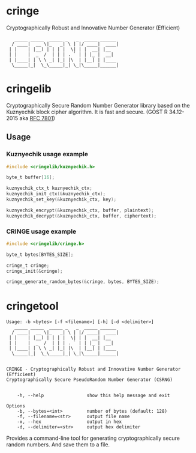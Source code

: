 # cringe
Cryptographically Robust and Innovative Number Generator (Efficient)

```
   _____ _____  _____ _   _  _____ ______ 
  / ____|  __ \|_   _| \ | |/ ____|  ____|
 | |    | |__) | | | |  \| | |  __| |__   
 | |    |  _  /  | | | . ` | | |_ |  __|  
 | |____| | \ \ _| |_| |\  | |__| | |____ 
  \_____|_|  \_\_____|_| \_|\_____|______|

```

# cringelib
Cryptographically Secure Random Number Generator library based on the Kuznyechik block cipher algorithm. It is fast and secure. (GOST R 34.12-2015 aka [RFC 7801](https://www.rfc-editor.org/info/rfc7801))

## Usage

### Kuznyechik usage example
```c
#include <cringelib/kuznyechik.h>

byte_t buffer[16];

kuznyechik_ctx_t kuznyechik_ctx;
kuznyechik_init_ctx(&kuznyechik_ctx);
kuznyechik_set_key(&kuznyechik_ctx, key);

kuznyechik_encrypt(&kuznyechik_ctx, buffer, plaintext);
kuznyechik_decrypt(&kuznyechik_ctx, buffer, ciphertext);
```

### CRINGE usage example
```c
#include <cringelib/cringe.h>

byte_t bytes[BYTES_SIZE];

cringe_t cringe;
cringe_init(&cringe);

cringe_generate_random_bytes(&cringe, bytes, BYTES_SIZE);
```

# cringetool

```
Usage: -b <bytes> [-f <filename>] [-h] [-d <delimiter>]
   _____ _____  _____ _   _  _____ ______ 
  / ____|  __ \|_   _| \ | |/ ____|  ____|
 | |    | |__) | | | |  \| | |  __| |__   
 | |    |  _  /  | | | . ` | | |_ |  __|  
 | |____| | \ \ _| |_| |\  | |__| | |____ 
  \_____|_|  \_\_____|_| \_|\_____|______|
                                          
                                          
CRINGE - Cryptographically Robust and Innovative Number Generator (Efficient)
Cryptographically Secure PseudoRandom Number Generator (CSRNG)


    -h, --help                show this help message and exit

Options
    -b, --bytes=<int>         number of bytes (default: 128)
    -f, --filename=<str>      output file name
    -x, --hex                 output in hex
    -d, --delimiter=<str>     output hex delimiter
```

Provides a command-line tool for generating cryptographically secure random numbers. And save them to a file.